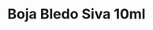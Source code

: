 ---
layout: product
title: "Boja Bledo Siva 10ml"
price: "330" 
desc: "Acrylic Laquer 10mL"
img_path: "/assets/img/RC021.jpg"
brand: "AK "
available: true
special_offer: false
new: false
soon: false
cat: "020000"
subcat: "020200"
subsubcat: "020201"
sifra: "RC021"
popular: true
---
